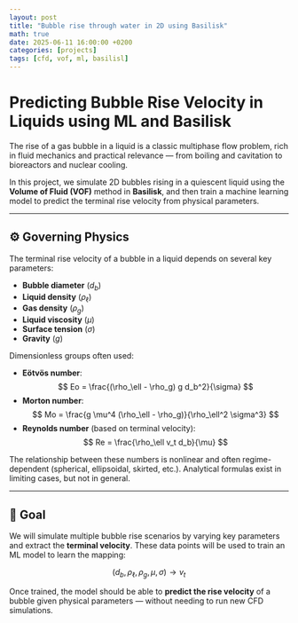 ```yaml
---
layout: post
title: "Bubble rise through water in 2D using Basilisk"
math: true
date: 2025-06-11 16:00:00 +0200
categories: [projects]
tags: [cfd, vof, ml, basilisl]
---
```


# Predicting Bubble Rise Velocity in Liquids using ML and Basilisk

The rise of a gas bubble in a liquid is a classic multiphase flow problem, rich in fluid mechanics and practical relevance — from boiling and cavitation to bioreactors and nuclear cooling.

In this project, we simulate 2D bubbles rising in a quiescent liquid using the **Volume of Fluid (VOF)** method in **Basilisk**, and then train a machine learning model to predict the terminal rise velocity from physical parameters.

---

## ⚙️ Governing Physics

The terminal rise velocity of a bubble in a liquid depends on several key parameters:

- **Bubble diameter** ($d_b$)
- **Liquid density** ($\rho_\ell$)
- **Gas density** ($\rho_g$)
- **Liquid viscosity** ($\mu$)
- **Surface tension** ($\sigma$)
- **Gravity** ($g$)

Dimensionless groups often used:
- **Eötvös number**:  
  $$
  Eo = \frac{(\rho_\ell - \rho_g) g d_b^2}{\sigma}
  $$
- **Morton number**:  
  $$
  Mo = \frac{g \mu^4 (\rho_\ell - \rho_g)}{\rho_\ell^2 \sigma^3}
  $$
- **Reynolds number** (based on terminal velocity):  
  $$
  Re = \frac{\rho_\ell v_t d_b}{\mu}
  $$

The relationship between these numbers is nonlinear and often regime-dependent (spherical, ellipsoidal, skirted, etc.). Analytical formulas exist in limiting cases, but not in general.

---

## 🎯 Goal

We will simulate multiple bubble rise scenarios by varying key parameters and extract the **terminal velocity**. These data points will be used to train an ML model to learn the mapping:

$$
(d_b, \rho_\ell, \rho_g, \mu, \sigma) \longrightarrow v_t
$$

Once trained, the model should be able to **predict the rise velocity** of a bubble given physical parameters — without needing to run new CFD simulations.


